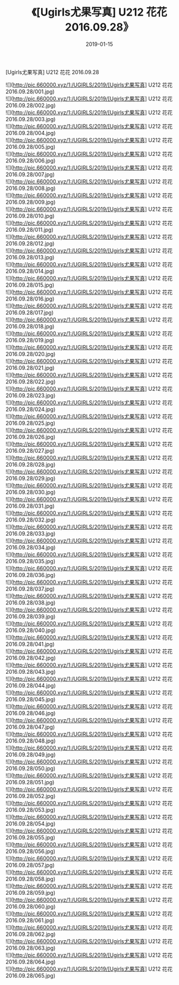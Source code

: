 ﻿---
layout: post
title:  《[Ugirls尤果写真] U212 花花 2016.09.28》
date:   2019-01-15
img: http://pic.660000.xyz/1:/UGIRLS/2019/[Ugirls尤果写真] U212 花花 2016.09.28/000.jpg
categories: [美女, 清纯, 唯美]
---

[Ugirls尤果写真] U212 花花 2016.09.28

 ![](http://pic.660000.xyz/1:/UGIRLS/2019/[Ugirls尤果写真] U212 花花 2016.09.28/001.jpg) <br>![](http://pic.660000.xyz/1:/UGIRLS/2019/[Ugirls尤果写真] U212 花花 2016.09.28/002.jpg) <br>![](http://pic.660000.xyz/1:/UGIRLS/2019/[Ugirls尤果写真] U212 花花 2016.09.28/003.jpg) <br>![](http://pic.660000.xyz/1:/UGIRLS/2019/[Ugirls尤果写真] U212 花花 2016.09.28/004.jpg) <br>![](http://pic.660000.xyz/1:/UGIRLS/2019/[Ugirls尤果写真] U212 花花 2016.09.28/005.jpg) <br>![](http://pic.660000.xyz/1:/UGIRLS/2019/[Ugirls尤果写真] U212 花花 2016.09.28/006.jpg) <br>![](http://pic.660000.xyz/1:/UGIRLS/2019/[Ugirls尤果写真] U212 花花 2016.09.28/007.jpg) <br>![](http://pic.660000.xyz/1:/UGIRLS/2019/[Ugirls尤果写真] U212 花花 2016.09.28/008.jpg) <br>![](http://pic.660000.xyz/1:/UGIRLS/2019/[Ugirls尤果写真] U212 花花 2016.09.28/009.jpg) <br>![](http://pic.660000.xyz/1:/UGIRLS/2019/[Ugirls尤果写真] U212 花花 2016.09.28/010.jpg) <br>![](http://pic.660000.xyz/1:/UGIRLS/2019/[Ugirls尤果写真] U212 花花 2016.09.28/011.jpg) <br>![](http://pic.660000.xyz/1:/UGIRLS/2019/[Ugirls尤果写真] U212 花花 2016.09.28/012.jpg) <br>![](http://pic.660000.xyz/1:/UGIRLS/2019/[Ugirls尤果写真] U212 花花 2016.09.28/013.jpg) <br>![](http://pic.660000.xyz/1:/UGIRLS/2019/[Ugirls尤果写真] U212 花花 2016.09.28/014.jpg) <br>![](http://pic.660000.xyz/1:/UGIRLS/2019/[Ugirls尤果写真] U212 花花 2016.09.28/015.jpg) <br>![](http://pic.660000.xyz/1:/UGIRLS/2019/[Ugirls尤果写真] U212 花花 2016.09.28/016.jpg) <br>![](http://pic.660000.xyz/1:/UGIRLS/2019/[Ugirls尤果写真] U212 花花 2016.09.28/017.jpg) <br>![](http://pic.660000.xyz/1:/UGIRLS/2019/[Ugirls尤果写真] U212 花花 2016.09.28/018.jpg) <br>![](http://pic.660000.xyz/1:/UGIRLS/2019/[Ugirls尤果写真] U212 花花 2016.09.28/019.jpg) <br>![](http://pic.660000.xyz/1:/UGIRLS/2019/[Ugirls尤果写真] U212 花花 2016.09.28/020.jpg) <br>![](http://pic.660000.xyz/1:/UGIRLS/2019/[Ugirls尤果写真] U212 花花 2016.09.28/021.jpg) <br>![](http://pic.660000.xyz/1:/UGIRLS/2019/[Ugirls尤果写真] U212 花花 2016.09.28/022.jpg) <br>![](http://pic.660000.xyz/1:/UGIRLS/2019/[Ugirls尤果写真] U212 花花 2016.09.28/023.jpg) <br>![](http://pic.660000.xyz/1:/UGIRLS/2019/[Ugirls尤果写真] U212 花花 2016.09.28/024.jpg) <br>![](http://pic.660000.xyz/1:/UGIRLS/2019/[Ugirls尤果写真] U212 花花 2016.09.28/025.jpg) <br>![](http://pic.660000.xyz/1:/UGIRLS/2019/[Ugirls尤果写真] U212 花花 2016.09.28/026.jpg) <br>![](http://pic.660000.xyz/1:/UGIRLS/2019/[Ugirls尤果写真] U212 花花 2016.09.28/027.jpg) <br>![](http://pic.660000.xyz/1:/UGIRLS/2019/[Ugirls尤果写真] U212 花花 2016.09.28/028.jpg) <br>![](http://pic.660000.xyz/1:/UGIRLS/2019/[Ugirls尤果写真] U212 花花 2016.09.28/029.jpg) <br>![](http://pic.660000.xyz/1:/UGIRLS/2019/[Ugirls尤果写真] U212 花花 2016.09.28/030.jpg) <br>![](http://pic.660000.xyz/1:/UGIRLS/2019/[Ugirls尤果写真] U212 花花 2016.09.28/031.jpg) <br>![](http://pic.660000.xyz/1:/UGIRLS/2019/[Ugirls尤果写真] U212 花花 2016.09.28/032.jpg) <br>![](http://pic.660000.xyz/1:/UGIRLS/2019/[Ugirls尤果写真] U212 花花 2016.09.28/033.jpg) <br>![](http://pic.660000.xyz/1:/UGIRLS/2019/[Ugirls尤果写真] U212 花花 2016.09.28/034.jpg) <br>![](http://pic.660000.xyz/1:/UGIRLS/2019/[Ugirls尤果写真] U212 花花 2016.09.28/035.jpg) <br>![](http://pic.660000.xyz/1:/UGIRLS/2019/[Ugirls尤果写真] U212 花花 2016.09.28/036.jpg) <br>![](http://pic.660000.xyz/1:/UGIRLS/2019/[Ugirls尤果写真] U212 花花 2016.09.28/037.jpg) <br>![](http://pic.660000.xyz/1:/UGIRLS/2019/[Ugirls尤果写真] U212 花花 2016.09.28/038.jpg) <br>![](http://pic.660000.xyz/1:/UGIRLS/2019/[Ugirls尤果写真] U212 花花 2016.09.28/039.jpg) <br>![](http://pic.660000.xyz/1:/UGIRLS/2019/[Ugirls尤果写真] U212 花花 2016.09.28/040.jpg) <br>![](http://pic.660000.xyz/1:/UGIRLS/2019/[Ugirls尤果写真] U212 花花 2016.09.28/041.jpg) <br>![](http://pic.660000.xyz/1:/UGIRLS/2019/[Ugirls尤果写真] U212 花花 2016.09.28/042.jpg) <br>![](http://pic.660000.xyz/1:/UGIRLS/2019/[Ugirls尤果写真] U212 花花 2016.09.28/043.jpg) <br>![](http://pic.660000.xyz/1:/UGIRLS/2019/[Ugirls尤果写真] U212 花花 2016.09.28/044.jpg) <br>![](http://pic.660000.xyz/1:/UGIRLS/2019/[Ugirls尤果写真] U212 花花 2016.09.28/045.jpg) <br>![](http://pic.660000.xyz/1:/UGIRLS/2019/[Ugirls尤果写真] U212 花花 2016.09.28/046.jpg) <br>![](http://pic.660000.xyz/1:/UGIRLS/2019/[Ugirls尤果写真] U212 花花 2016.09.28/047.jpg) <br>![](http://pic.660000.xyz/1:/UGIRLS/2019/[Ugirls尤果写真] U212 花花 2016.09.28/048.jpg) <br>![](http://pic.660000.xyz/1:/UGIRLS/2019/[Ugirls尤果写真] U212 花花 2016.09.28/049.jpg) <br>![](http://pic.660000.xyz/1:/UGIRLS/2019/[Ugirls尤果写真] U212 花花 2016.09.28/050.jpg) <br>![](http://pic.660000.xyz/1:/UGIRLS/2019/[Ugirls尤果写真] U212 花花 2016.09.28/051.jpg) <br>![](http://pic.660000.xyz/1:/UGIRLS/2019/[Ugirls尤果写真] U212 花花 2016.09.28/052.jpg) <br>![](http://pic.660000.xyz/1:/UGIRLS/2019/[Ugirls尤果写真] U212 花花 2016.09.28/053.jpg) <br>![](http://pic.660000.xyz/1:/UGIRLS/2019/[Ugirls尤果写真] U212 花花 2016.09.28/054.jpg) <br>![](http://pic.660000.xyz/1:/UGIRLS/2019/[Ugirls尤果写真] U212 花花 2016.09.28/055.jpg) <br>![](http://pic.660000.xyz/1:/UGIRLS/2019/[Ugirls尤果写真] U212 花花 2016.09.28/056.jpg) <br>![](http://pic.660000.xyz/1:/UGIRLS/2019/[Ugirls尤果写真] U212 花花 2016.09.28/057.jpg) <br>![](http://pic.660000.xyz/1:/UGIRLS/2019/[Ugirls尤果写真] U212 花花 2016.09.28/058.jpg) <br>![](http://pic.660000.xyz/1:/UGIRLS/2019/[Ugirls尤果写真] U212 花花 2016.09.28/059.jpg) <br>![](http://pic.660000.xyz/1:/UGIRLS/2019/[Ugirls尤果写真] U212 花花 2016.09.28/060.jpg) <br>![](http://pic.660000.xyz/1:/UGIRLS/2019/[Ugirls尤果写真] U212 花花 2016.09.28/061.jpg) <br>![](http://pic.660000.xyz/1:/UGIRLS/2019/[Ugirls尤果写真] U212 花花 2016.09.28/062.jpg) <br>![](http://pic.660000.xyz/1:/UGIRLS/2019/[Ugirls尤果写真] U212 花花 2016.09.28/063.jpg) <br>![](http://pic.660000.xyz/1:/UGIRLS/2019/[Ugirls尤果写真] U212 花花 2016.09.28/064.jpg) <br>![](http://pic.660000.xyz/1:/UGIRLS/2019/[Ugirls尤果写真] U212 花花 2016.09.28/065.jpg) <br>